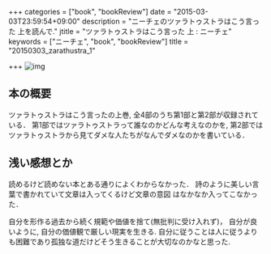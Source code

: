 +++
categories = ["book", "bookReview"]
date = "2015-03-03T23:59:54+09:00"
description = "ニーチェのツァラトゥストラはこう言った 上を読んで."
jtitle = "ツァラトゥストラはこう言った 上 : ニーチェ"
keywords = ["ニーチェ", "book", "bookReview"]
title = "20150303_zarathustra_1"

+++
![img](http://ecx.images-amazon.com/images/I/5167K374B2L.jpg)

## 本の概要
ツァラトゥストラはこう言ったの上巻, 全4部のうち第1部と第2部が収録されている．
第1部ではツァラトゥストラって誰なのかどんな考えなのかを, 
第2部ではツァラトゥストラから見てダメな人たちがなんでダメなのかを書いている．

## 浅い感想とか
読めるけど読めない本とある通りによくわからなかった．
詩のように美しい言葉で書かれていて文章は入ってくるけど文章の意図
はなかなか入ってこなかった．

自分を形作る過去から続く規範や価値を捨て(無批判に受け入れず)，
自分が良いように, 自分の価値観で厳しい現実を生きる.
自分に従うことは人に従うよりも困難であり孤独な道だけどそう生きることが大切なのかなと思った.

